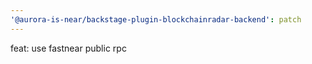 ```yaml
---
'@aurora-is-near/backstage-plugin-blockchainradar-backend': patch
---
```


feat: use fastnear public rpc
